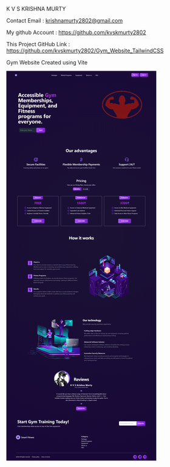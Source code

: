 K V S KRISHNA MURTY 

Contact Email : krishnamurty2802@gmail.com

My github Account : https://github.com/kvskmurty2802

This Project GitHub Link : https://github.com/kvskmurty2802/Gym_Website_TailwindCSS

Gym Website Created using Vite

![GYM](GYM.png)
